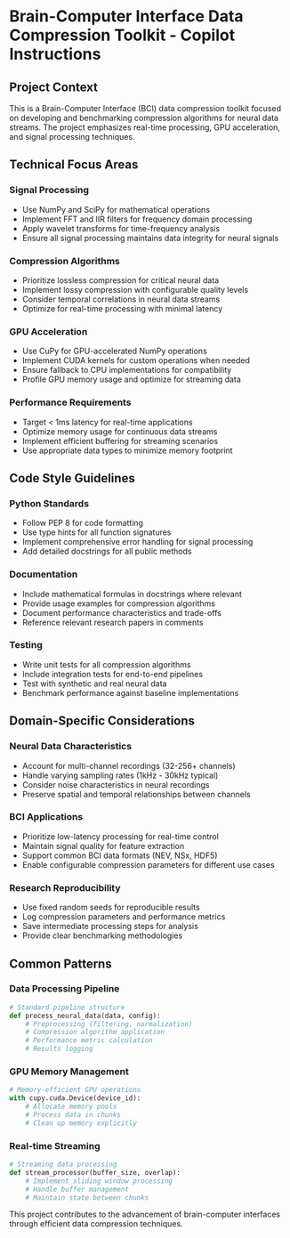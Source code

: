 <!-- Use this file to provide workspace-specific custom instructions to Copilot. For more details, visit https://code.visualstudio.com/docs/copilot/copilot-customization#_use-a-githubcopilotinstructionsmd-file -->

# Brain-Computer Interface Data Compression Toolkit - Copilot Instructions

## Project Context
This is a Brain-Computer Interface (BCI) data compression toolkit focused on developing and benchmarking compression algorithms for neural data streams. The project emphasizes real-time processing, GPU acceleration, and signal processing techniques.

## Technical Focus Areas

### Signal Processing
- Use NumPy and SciPy for mathematical operations
- Implement FFT and IIR filters for frequency domain processing
- Apply wavelet transforms for time-frequency analysis
- Ensure all signal processing maintains data integrity for neural signals

### Compression Algorithms
- Prioritize lossless compression for critical neural data
- Implement lossy compression with configurable quality levels
- Consider temporal correlations in neural data streams
- Optimize for real-time processing with minimal latency

### GPU Acceleration
- Use CuPy for GPU-accelerated NumPy operations
- Implement CUDA kernels for custom operations when needed
- Ensure fallback to CPU implementations for compatibility
- Profile GPU memory usage and optimize for streaming data

### Performance Requirements
- Target < 1ms latency for real-time applications
- Optimize memory usage for continuous data streams
- Implement efficient buffering for streaming scenarios
- Use appropriate data types to minimize memory footprint

## Code Style Guidelines

### Python Standards
- Follow PEP 8 for code formatting
- Use type hints for all function signatures
- Implement comprehensive error handling for signal processing
- Add detailed docstrings for all public methods

### Documentation
- Include mathematical formulas in docstrings where relevant
- Provide usage examples for compression algorithms
- Document performance characteristics and trade-offs
- Reference relevant research papers in comments

### Testing
- Write unit tests for all compression algorithms
- Include integration tests for end-to-end pipelines
- Test with synthetic and real neural data
- Benchmark performance against baseline implementations

## Domain-Specific Considerations

### Neural Data Characteristics
- Account for multi-channel recordings (32-256+ channels)
- Handle varying sampling rates (1kHz - 30kHz typical)
- Consider noise characteristics in neural recordings
- Preserve spatial and temporal relationships between channels

### BCI Applications
- Prioritize low-latency processing for real-time control
- Maintain signal quality for feature extraction
- Support common BCI data formats (NEV, NSx, HDF5)
- Enable configurable compression parameters for different use cases

### Research Reproducibility
- Use fixed random seeds for reproducible results
- Log compression parameters and performance metrics
- Save intermediate processing steps for analysis
- Provide clear benchmarking methodologies

## Common Patterns

### Data Processing Pipeline
```python
# Standard pipeline structure
def process_neural_data(data, config):
    # Preprocessing (filtering, normalization)
    # Compression algorithm application
    # Performance metric calculation
    # Results logging
```

### GPU Memory Management
```python
# Memory-efficient GPU operations
with cupy.cuda.Device(device_id):
    # Allocate memory pools
    # Process data in chunks
    # Clean up memory explicitly
```

### Real-time Streaming
```python
# Streaming data processing
def stream_processor(buffer_size, overlap):
    # Implement sliding window processing
    # Handle buffer management
    # Maintain state between chunks
```

This project contributes to the advancement of brain-computer interfaces through efficient data compression techniques.
